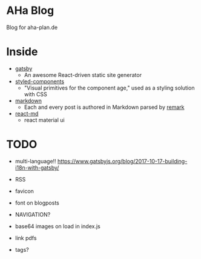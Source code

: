# AHa Blog

Blog for aha-plan.de


# Inside
- [gatsby][gatsby]
  - An awesome React-driven static site generator
- [styled-components][styled-components]
  - "Visual primitives for the component age," used as a styling solution with CSS
- [markdown][markdown]
  - Each and every post is authored in Markdown parsed by [remark][remark]
- [react-md][react-md]
  - react material ui

[gatsby]: https://github.com/gatsbyjs/gatsby
[styled-components]: https://github.com/styled-components/styled-components
[markdown]: https://en.wikipedia.org/wiki/Markdown
[remark]: http://remark.js.org/
[react-md]: react-md.mlaursen.com


# TODO
* multi-language!! https://www.gatsbyjs.org/blog/2017-10-17-building-i18n-with-gatsby/
* RSS 
* favicon 
* font on blogposts
* NAVIGATION? 
* base64 images on load in index.js
* link pdfs

* tags?
